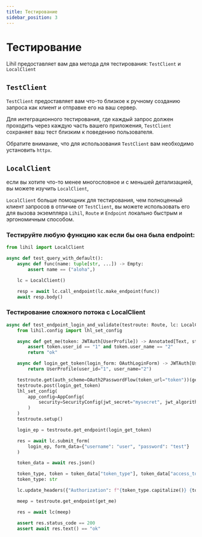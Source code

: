 ```yaml
---
title: Тестирование
sidebar_position: 3
---
```


# Тестирование

Lihil предоставляет вам два метода для тестирования: `TestClient` и `LocalClient`

## `TestClient`

`TestClient` предоставляет вам что-то близкое к ручному созданию запроса как клиент и отправке его на ваш сервер.

Для интеграционного тестирования, где каждый запрос должен проходить через каждую часть вашего приложения, `TestClient` сохраняет ваш тест близким к поведению пользователя.

Обратите внимание, что для использования `TestClient` вам необходимо установить `httpx`.


## `LocalClient`

если вы хотите что-то менее многословное и с меньшей детализацией, вы можете изучить `LocalClient`,

`LocalClient` больше помощник для тестирования, чем полноценный клиент запросов в отличие от `TestClient`, вы можете использовать его для вызова экземпляра `Lihil`, `Route` и `Endpoint` локально быстрым и эргономичным способом.


### Тестируйте любую функцию как если бы она была endpoint:

```python
from lihil import LocalClient

async def test_query_with_default():
    async def func(name: tuple[str, ...]) -> Empty:
        assert name == ("aloha",)

    lc = LocalClient()

    resp = await lc.call_endpoint(lc.make_endpoint(func))
    await resp.body()
```

### Тестирование сложного потока с LocalClient

```python
async def test_endpoint_login_and_validate(testroute: Route, lc: LocalClient):
    from lihil.config import lhl_set_config

    async def get_me(token: JWTAuth[UserProfile]) -> Annotated[Text, status.OK]:
        assert token.user_id == "1" and token.user_name == "2"
        return "ok"

    async def login_get_token(login_form: OAuthLoginForm) -> JWTAuth[UserProfile]:
        return UserProfile(user_id="1", user_name="2")

    testroute.get(auth_scheme=OAuth2PasswordFlow(token_url="token"))(get_me)
    testroute.post(login_get_token)
    lhl_set_config(
        app_config=AppConfig(
            security=SecurityConfig(jwt_secret="mysecret", jwt_algorithms=["HS256"])
        )
    )
    testroute.setup()

    login_ep = testroute.get_endpoint(login_get_token)

    res = await lc.submit_form(
        login_ep, form_data={"username": "user", "password": "test"}
    )

    token_data = await res.json()

    token_type, token = token_data["token_type"], token_data["access_token"]
    token_type: str

    lc.update_headers({"Authorization": f"{token_type.capitalize()} {token}"})

    meep = testroute.get_endpoint(get_me)

    res = await lc(meep)

    assert res.status_code == 200
    assert await res.text() == "ok"
```
